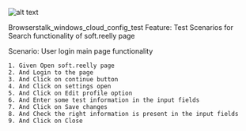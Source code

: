 ![alt text]([https://github.com/idyakov/inter_project/blob/main/br_config_win1.png])

Browserstalk_windows_cloud_config_test
Feature: Test Scenarios for Search functionality of soft.reelly page

  Scenario: User login main page functionality

    1. Given Open soft.reelly page
    2. And Login to the page
    3. And Click on continue button
    4. And Click on settings open
    5. And Click on Edit profile option
    6. And Enter some test information in the input fields
    7. And Click on Save changes
    8. And Check the right information is present in the input fields
    9. And Click on Close
#

